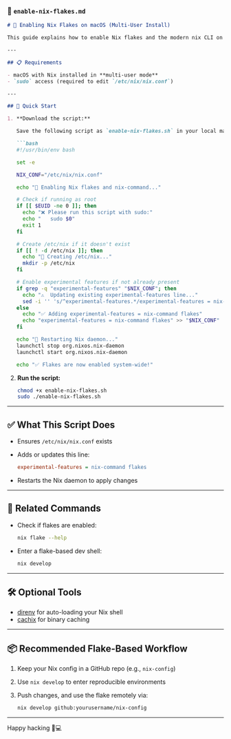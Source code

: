 ### 📄 `enable-nix-flakes.md`

````md
# 🔧 Enabling Nix Flakes on macOS (Multi-User Install)

This guide explains how to enable Nix flakes and the modern nix CLI on **macOS** using a safe and automated Bash script.

---

## 📋 Requirements

- macOS with Nix installed in **multi-user mode**
- `sudo` access (required to edit `/etc/nix/nix.conf`)

---

## 🚀 Quick Start

1. **Download the script:**

   Save the following script as `enable-nix-flakes.sh` in your local machine:

   ```bash
   #!/usr/bin/env bash

   set -e

   NIX_CONF="/etc/nix/nix.conf"

   echo "🔧 Enabling Nix flakes and nix-command..."

   # Check if running as root
   if [[ $EUID -ne 0 ]]; then
     echo "❌ Please run this script with sudo:"
     echo "   sudo $0"
     exit 1
   fi

   # Create /etc/nix if it doesn't exist
   if [[ ! -d /etc/nix ]]; then
     echo "📁 Creating /etc/nix..."
     mkdir -p /etc/nix
   fi

   # Enable experimental features if not already present
   if grep -q "experimental-features" "$NIX_CONF"; then
     echo "⚠️  Updating existing experimental-features line..."
     sed -i '' 's/^experimental-features.*/experimental-features = nix-command flakes/' "$NIX_CONF"
   else
     echo "✅ Adding experimental-features = nix-command flakes"
     echo "experimental-features = nix-command flakes" >> "$NIX_CONF"
   fi

   echo "🔄 Restarting Nix daemon..."
   launchctl stop org.nixos.nix-daemon
   launchctl start org.nixos.nix-daemon

   echo "✅ Flakes are now enabled system-wide!"
````

2. **Run the script:**

   ```bash
   chmod +x enable-nix-flakes.sh
   sudo ./enable-nix-flakes.sh
   ```

---

## ✅ What This Script Does

* Ensures `/etc/nix/nix.conf` exists

* Adds or updates this line:

  ```ini
  experimental-features = nix-command flakes
  ```

* Restarts the Nix daemon to apply changes

---

## 📎 Related Commands

* Check if flakes are enabled:

  ```bash
  nix flake --help
  ```

* Enter a flake-based dev shell:

  ```bash
  nix develop
  ```

---

## 🛠 Optional Tools

* [direnv](https://direnv.net/) for auto-loading your Nix shell
* [cachix](https://cachix.org/) for binary caching

---

## 📦 Recommended Flake-Based Workflow

1. Keep your Nix config in a GitHub repo (e.g., `nix-config`)
2. Use `nix develop` to enter reproducible environments
3. Push changes, and use the flake remotely via:

   ```bash
   nix develop github:yourusername/nix-config
   ```

---

Happy hacking 🧪💻

